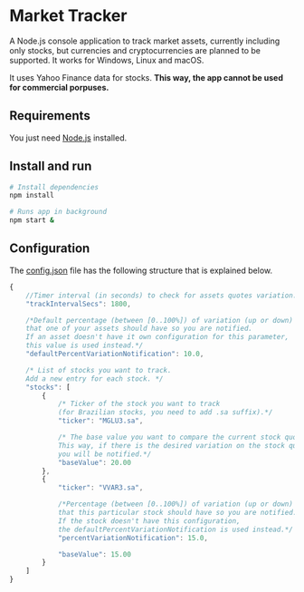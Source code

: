 # Market Tracker

A Node.js console application to track market assets,
currently including only stocks, but currencies and cryptocurrencies are planned to be supported.
It works for Windows, Linux and macOS.

It uses Yahoo Finance data for stocks.
**This way, the app cannot be used for commercial porpuses.**

## Requirements

You just need [Node.js](http://nodejs.org) installed.

## Install and run

```bash
# Install dependencies
npm install

# Runs app in background
npm start &
```

## Configuration

The [config.json](config.json) file has the following structure that is explained
below.

```javascript
{
    //Timer interval (in seconds) to check for assets quotes variation.
    "trackIntervalSecs": 1800,

    /*Default percentage (between [0..100%]) of variation (up or down) 
    that one of your assets should have so you are notified. 
    If an asset doesn't have it own configuration for this parameter,
    this value is used instead.*/
    "defaultPercentVariationNotification": 10.0,

    /* List of stocks you want to track. 
    Add a new entry for each stock. */
    "stocks": [
        {
            /* Ticker of the stock you want to track 
            (for Brazilian stocks, you need to add .sa suffix).*/
            "ticker": "MGLU3.sa",

            /* The base value you want to compare the current stock quote with.
            This way, if there is the desired variation on the stock quote,
            you will be notified.*/
            "baseValue": 20.00
        },
        {
            "ticker": "VVAR3.sa",

            /*Percentage (between [0..100%]) of variation (up or down) 
            that this particular stock should have so you are notified. 
            If the stock doesn't have this configuration,
            the defaultPercentVariationNotification is used instead.*/
            "percentVariationNotification": 15.0,

            "baseValue": 15.00
        }
    ]
}
```
